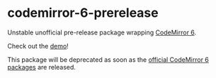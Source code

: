 # codemirror-6-prerelease

Unstable unofficial pre-release package wrapping [CodeMirror 6](https://github.com/codemirror/codemirror.next).

Check out the [demo](https://bl.ocks.org/curran/d8de41605fa68b627defa9906183b92f)!

This package will be deprecated as soon as the [official CodeMirror 6 packages](https://github.com/codemirror/codemirror.next/issues/19) are released.
